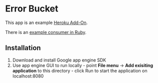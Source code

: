 # Error Bucket #

This app is an example <a href="http://addons.heroku.com">Heroku Add-On</a>.

There is an [example consumer in Ruby](blob/master/use_errorbucket.rb).

## Installation

  1) Download and install Google app engine SDK
  2) Use app engine GUI to run locally 
    - point <b>File menu</b> -> <b>Add exisiting application</b> to this directory
    - click Run to start the application on localhost:8080
